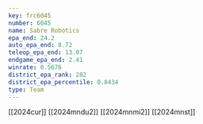 ```yaml
---
key: frc6045
number: 6045
name: Sabre Robotics
epa_end: 24.2
auto_epa_end: 8.72
teleop_epa_end: 13.07
endgame_epa_end: 2.41
winrate: 0.5676
district_epa_rank: 282
district_epa_percentile: 0.8434
type: Team
---
```

[[2024cur]]
[[2024mndu2]]
[[2024mnmi2]]
[[2024mnst]]
